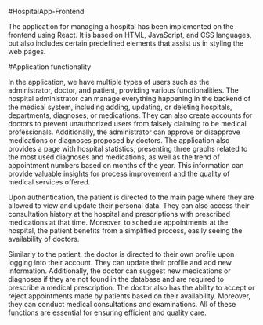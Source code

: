 #HospitalApp-Frontend

The application for managing a hospital has been implemented on the frontend using React. It is based on HTML, JavaScript, and CSS languages,
but also includes certain predefined elements that assist us in styling the web pages.

#Application functionality

In the application, we have multiple types of users such as the administrator, doctor, and patient, providing various functionalities.
The hospital administrator can manage everything happening in the backend of the medical system, including adding, updating, or deleting hospitals, departments, diagnoses, or medications. 
They can also create accounts for doctors to prevent unauthorized users from falsely claiming to be medical professionals. 
Additionally, the administrator can approve or disapprove medications or diagnoses proposed by doctors. 
The application also provides a page with hospital statistics, presenting three graphs related to the most used diagnoses and medications, as well as the trend of appointment numbers based on months of the year. 
This information can provide valuable insights for process improvement and the quality of medical services offered.

Upon authentication, the patient is directed to the main page where they are allowed to view and update their personal data. 
They can also access their consultation history at the hospital and prescriptions with prescribed medications at that time. 
Moreover, to schedule appointments at the hospital, the patient benefits from a simplified process, easily seeing the availability of doctors.

Similarly to the patient, the doctor is directed to their own profile upon logging into their account. 
They can update their profile and add new information.
Additionally, the doctor can suggest new medications or diagnoses if they are not found in the database and are required to prescribe a medical prescription.
The doctor also has the ability to accept or reject appointments made by patients based on their availability. 
Moreover, they can conduct medical consultations and examinations.
All of these functions are essential for ensuring efficient and quality care.
